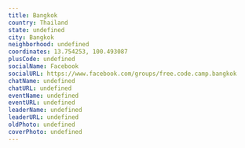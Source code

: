 ```yaml
---
title: Bangkok
country: Thailand
state: undefined
city: Bangkok
neighborhood: undefined
coordinates: 13.754253, 100.493087
plusCode: undefined
socialName: Facebook
socialURL: https://www.facebook.com/groups/free.code.camp.bangkok
chatName: undefined
chatURL: undefined
eventName: undefined
eventURL: undefined
leaderName: undefined
leaderURL: undefined
oldPhoto: undefined
coverPhoto: undefined
---
```

